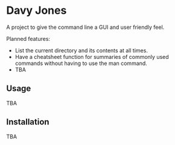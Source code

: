 # Davy Jones

A project to give the command line a GUI and user friendly feel.

Planned features:
- List the current directory and its contents at all times.
- Have a cheatsheet function for summaries of commonly used commands without having to use the man command.
- TBA


## Usage

TBA

## Installation

TBA

